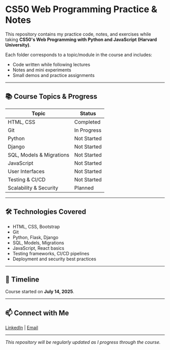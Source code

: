 # CS50 Web Programming Practice & Notes

This repository contains my practice code, notes, and exercises while taking **CS50's Web Programming with Python and JavaScript (Harvard University)**.

Each folder corresponds to a topic/module in the course and includes:
- Code written while following lectures
- Notes and mini experiments
- Small demos and practice assignments

---

## 📚 Course Topics & Progress

| Topic                     | Status      |
|---------------------------|-------------|
| HTML, CSS                 | Completed   |
| Git                       | In Progress |
| Python                    | Not Started |
| Django                    | Not Started |
| SQL, Models & Migrations  | Not Started |
| JavaScript                | Not Started |
| User Interfaces           | Not Started |
| Testing & CI/CD           | Not Started |
| Scalability & Security    | Planned     |

---

## 🛠️ Technologies Covered
- HTML, CSS, Bootstrap
- Git
- Python, Flask, Django
- SQL, Models, Migrations
- JavaScript, React basics
- Testing frameworks, CI/CD pipelines
- Deployment and security best practices

---

## 📆 Timeline
Course started on **July 14, 2025**.

---

## 📫 Connect with Me
[LinkedIn](https://www.linkedin.com/in/susmitakharel/) | [Email](susmi.kharel@gmail.com) 

---

*This repository will be regularly updated as I progress through the course.*
